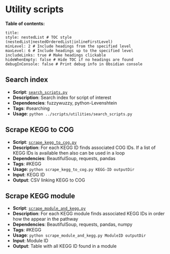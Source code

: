 # Utility scripts

**Table of contents:**

```table-of-contents
title: 
style: nestedList # TOC style (nestedList|nestedOrderedList|inlineFirstLevel)
minLevel: 2 # Include headings from the specified level
maxLevel: 6 # Include headings up to the specified level
includeLinks: true # Make headings clickable
hideWhenEmpty: false # Hide TOC if no headings are found
debugInConsole: false # Print debug info in Obsidian console
```

## Search index

- **Script**:  [`search_scripts.py`](../scripts/utilities/search_scripts.py)
- **Description**:  Search index for script of interest
- **Dependencies**: fuzzywuzzy, python-Levenshtein
- **Tags**: #searching
- **Usage**: `python ../scripts/utilities/search_scripts.py`


## Scrape KEGG to COG

- **Script**:  [`scrape_kegg_to_cog.py`](../scripts/utilization/scrape_kegg_to_cog.py)
- **Description**:  For each KEGG ID finds associated COG IDs. If a list of KEGG IDs is available then also can be used in a loop
- **Dependencies**: BeautifulSoup, requests, pandas
- **Tags**: #KEGG
- **Usage**: `python scrape_kegg_to_cog.py KEGG-ID outputDir`
- **Input**: KEGG ID
- **Output**: CSV linking KEGG to COG

## Scrape KEGG module

- **Script**:  [`scrape_module_and_kegg.py`](../scripts/utilization/scrape_module_and_kegg.py)
- **Description**: For each KEGG module finds associated KEGG IDs in order how the appear in the pathway
- **Dependencies**: BeautifulSoup, requests, pandas, numpy
- **Tags**: #KEGG
- **Usage**: `python scrape_module_and_kegg.py ModuleID outputDir`
- **Input**: Module ID
- **Output**: Table with all KEGG ID found in a module